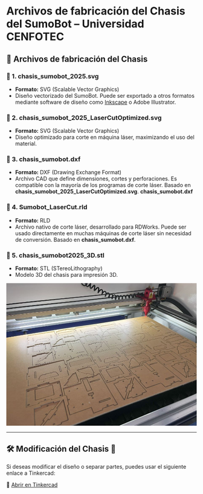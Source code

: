 # Archivos de fabricación del Chasis del SumoBot – Universidad CENFOTEC

## 📁 Archivos de fabricación del Chasis

### 🔹 1. **chasis_sumobot_2025.svg**
- **Formato:** SVG (Scalable Vector Graphics)
- Diseño vectorizado del SumoBot. Puede ser exportado a otros formatos mediante software de diseño como [Inkscape](https://inkscape.org/es/) o Adobe Illustrator.

### 🔹 2. **chasis_sumobot_2025_LaserCutOptimized.svg**
- **Formato:** SVG (Scalable Vector Graphics)
- Diseño optimizado para corte en máquina láser, maximizando el uso del material.

### 🔹 3. **chasis_sumobot.dxf**
- **Formato:** DXF (Drawing Exchange Format)
- Archivo CAD que define dimensiones, cortes y perforaciones. Es compatible con la mayoría de los programas de corte láser. Basado en **chasis_sumobot_2025_LaserCutOptimized.svg**.
**chasis_sumobot.dxf**
### 🔹 4. **Sumobot_LaserCut.rld**
- **Formato:** RLD
- Archivo nativo de corte láser, desarrollado para RDWorks. Puede ser usado directamente en muchas máquinas de corte láser sin necesidad de conversión. Basado en **chasis_sumobot.dxf**.

### 🔹 5. **chasis_sumobot2025_3D.stl**
- **Formato:** STL (STereoLithography)
- Modelo 3D del chasis para impresión 3D.

![Imagen Corte](https://github.com/Universidad-Cenfotec/Sumobot/blob/main/imagenes/corte_chasis.jpg?raw=true)

---

## 🛠️ Modificación del Chasis 🤖
Si deseas modificar el diseño o separar partes, puedes usar el siguiente enlace a Tinkercad:

🔗 [Abrir en Tinkercad](https://www.tinkercad.com/things/2SyTLlaZ3rV-sumobot6?sharecode=ivtFQecJ67wsbuyDAFKAAIibqH1ZuByYk1oDVZOuIXM)
